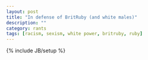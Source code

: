 ```yaml
---
layout: post
title: "In defense of BritRuby (and white males)"
description: ""
category: rants
tags: [racism, sexism, white power, britruby, ruby]
---
```

{% include JB/setup %}

